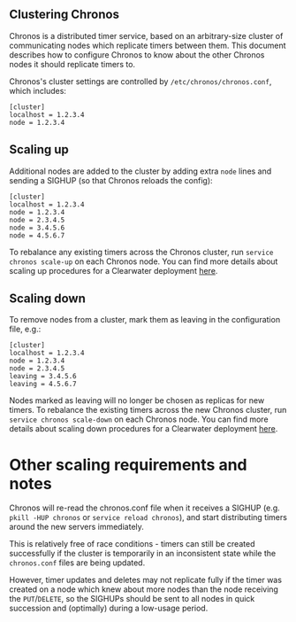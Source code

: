 ## Clustering Chronos

Chronos is a distributed timer service, based on an arbitrary-size cluster of communicating nodes which replicate timers between them. This document describes how to configure Chronos to know about the other Chronos nodes it should replicate timers to.

Chronos's cluster settings are controlled by `/etc/chronos/chronos.conf`, which includes:

    [cluster]
    localhost = 1.2.3.4
    node = 1.2.3.4

## Scaling up

Additional nodes are added to the cluster by adding extra `node` lines and sending a SIGHUP (so that Chronos reloads the config):

    [cluster]
    localhost = 1.2.3.4
    node = 1.2.3.4
    node = 2.3.4.5
    node = 3.4.5.6
    node = 4.5.6.7

To rebalance any existing timers across the Chronos cluster, run `service chronos scale-up` on each Chronos node. You can find more details about scaling up procedures for a Clearwater deployment [here](http://clearwater.readthedocs.org/en/latest/Clearwater_Elastic_Scaling/index.html).

## Scaling down

To remove nodes from a cluster, mark them as leaving in the configuration file, e.g.:

    [cluster]
    localhost = 1.2.3.4
    node = 1.2.3.4
    node = 2.3.4.5
    leaving = 3.4.5.6
    leaving = 4.5.6.7

Nodes marked as leaving will no longer be chosen as replicas for new timers. To rebalance the existing timers across the new Chronos cluster, run `service chronos scale-down` on each Chronos node. You can find more details about scaling down procedures for a Clearwater deployment [here](http://clearwater.readthedocs.org/en/latest/Clearwater_Elastic_Scaling/index.html).

# Other scaling requirements and notes

Chronos will re-read the chronos.conf file when it receives a SIGHUP (e.g. `pkill -HUP chronos` or `service reload chronos`), and start distributing timers around the new servers immediately.

This is relatively free of race conditions - timers can still be created successfully if the cluster is temporarily in an inconsistent state while the `chronos.conf` files are being updated.

However, timer updates and deletes may not replicate fully if the timer was created on a node which knew about more nodes than the node receiving the `PUT`/`DELETE`, so the SIGHUPs should be sent to all nodes in quick succession and (optimally) during a low-usage period.
